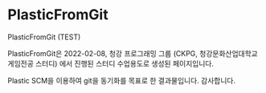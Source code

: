 # PlasticFromGit
PlasticFromGit (TEST)

PlasticFromGit은 2022-02-08, 청강 프로그래밍 그룹 (CKPG, 청강문화산업대학교 게임전공 스터디) 에서 진행된 
스터디 수업용도로 생성된 페이지입니다.

Plastic SCM을 이용하여 git을 동기화를 목표로 한 결과물입니다.
감사합니다.

